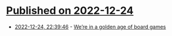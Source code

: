 # [Published on 2022-12-24](index.md)

* [2022-12-24, 22:39:46](https://news.ycombinator.com/item?id=34121880) - [We’re in a golden age of board games](https://www.washingtonpost.com/business/2022/12/24/board-game-popularity/)
